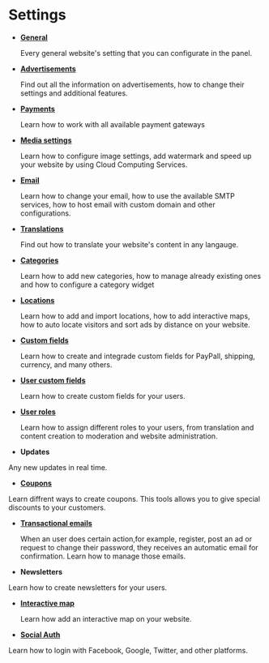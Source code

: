 # Settings

- [**General**](General-settings.md)

  Every general website's setting that you can configurate in the panel.

- [**Advertisements**](Advertisement.md)

  Find out all the information on advertisements, how to change their settings and additional features.

- [**Payments**](Payment.md)

  Learn how to work with all available payment gateways

- [**Media settings**](Media-settings.md)

  Learn how to configure image settings, add watermark and speed up your website by using Cloud Computing Services.

- [**Email**](Email-settings.md)

  Learn how to change your email, how to use the available SMTP services, how to host email with custom domain and other configurations.

- [**Translations**](Translations.md)

  Find out how to translate your website's content in any langauge.

- [**Categories**](Settings-categories.md)

  Learn how to add new categories, how to manage already existing ones and how to configure a category widget

- [**Locations**](Settings-location.md)

  Learn how to add and import locations, how to add interactive maps, how to auto locate visitors and sort ads by distance on your   website.

- [**Custom fields**](Custom-fields.md)

  Learn how to create and integrade custom fields for PayPall, shipping, currency, and many others.

- [**User custom fields**](Users-create-custom-field-for-users.md)

  Learn how to create custom fields for your users.

- [**User roles**](Users-how-do-roles-work.md)

   Learn how to assign different roles to your users, from translation and content creation to moderation and website administration.

- **Updates**
 
 Any new updates in real time.

- [**Coupons**](Classifieds-coupon-system.md)

 Learn diffrent ways to create coupons. This tools allows you to give special discounts to your customers.

- [**Transactional emails**](Content-automatic-emails-sent-to-users.md)

  When an user does certain action,for example, register, post an ad or request to change their password, they receives an automatic    email for confirmation. Learn how to manage those emails. 

- **Newsletters**

 Learn how to create newsletters for your users.

- [**Interactive map**](Content-create-an-interactive-map)

  Learn how add an interactive map on your website.

- [**Social Auth**](Plugins-login-using-social-auth)

 Learn how to login with Facebook, Google, Twitter, and other platforms. 


